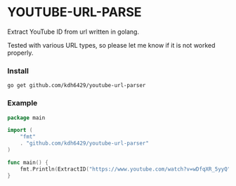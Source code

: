 # YOUTUBE-URL-PARSE
Extract YouTube ID from url written in golang.

Tested with various URL types, so please let me know if it is not worked properly.


### Install
```
go get github.com/kdh6429/youtube-url-parser 
```
### Example
``` go
package main

import (
	"fmt"
	. "github.com/kdh6429/youtube-url-parser"
)

func main() {
	fmt.Println(ExtractID("https://www.youtube.com/watch?v=wDfqXR_5yyQ"))
}
```
